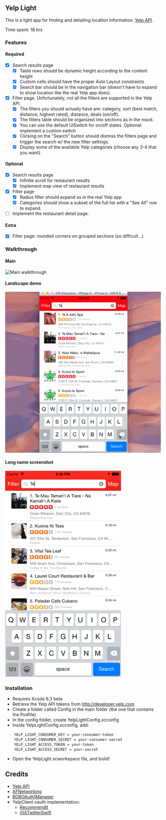 ## Yelp Light

This is a light app for finding and detailing location information. [Yelp API](http://www.yelp.com/developers).

Time spent: 18 hrs

### Features

#### Required

- [X] Search results page
   - [X] Table rows should be dynamic height according to the content height
   - [X] Custom cells should have the proper Auto Layout constraints
   - [X] Search bar should be in the navigation bar (doesn't have to expand to show location like the real Yelp app does).
- [X] Filter page. Unfortunately, not all the filters are supported in the Yelp API.
   - [X] The filters you should actually have are: category, sort (best match, distance, highest rated), distance, deals (on/off).
   - [X] The filters table should be organized into sections as in the mock.
   - [X] You can use the default UISwitch for on/off states. Optional: implement a custom switch
   - [X] Clicking on the "Search" button should dismiss the filters page and trigger the search w/ the new filter settings.
   - [X] Display some of the available Yelp categories (choose any 3-4 that you want).

#### Optional

- [X] Search results page
   - [X] Infinite scroll for restaurant results
   - [X] Implement map view of restaurant results
- [X] Filter page
   - [X] Radius filter should expand as in the real Yelp app
   - [X] Categories should show a subset of the full list with a "See All" row to expand.
- [ ] Implement the restaurant detail page.

#### Extra

- [X] Filter page: rounded corners on grouped sections (so difficult...)

### Walkthrough

#### Main
![Main walkthrough](yelpdemo2.gif)


#### Landscape demo
![Landscape demo](yelpdemo3a.gif)

#### Long name screenshot
![long name screenshot](Long_name_example.png)

### Installation
* Requires Xcode 6.3 beta
* Retrieve the Yelp API tokens from http://developer.yelp.com
* Create a folder called Config in the main folder (the one that contains the Podfile)
* In the config folder, create YelpLightConfig.xcconfig
* Inside YelpLightConfig.xcconfig, add:

````
    YELP_LIGHT_CONSUMER_KEY = your-consumer-token
    YELP_LIGHT_CONSUMER_SECRET = your-consumer-secret
    YELP_LIGHT_ACCESS_TOKEN = your-token
    YELP_LIGHT_ACCESS_SECRET = your-secret
````

* Open the YelpLight.xcworkspace file, and build!


Credits
---------
* [Yelp API](http://www.yelp.com/developers)
* [AFNetworking](https://github.com/AFNetworking/AFNetworking)
* [BDBOAuth1Manager](https://github.com/bdbergeron/BDBOAuth1Manager)
* YelpClient oauth implementation:
   * [RecommendIt](https://github.com/derrickshowers/RecommendIt)
   * [iOSTwitterSwift](https://github.com/alexnj/iOSTwitterSwift)
